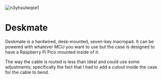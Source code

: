 ![n3yhxulwqiie1](https://github.com/user-attachments/assets/ec6bbcc8-596b-4ae0-bc86-010581ad6540)

# Deskmate

Deskmate is a hardwired, desk-mounted, seven-key macropad. It can be powered with whatever MCU you want to use but the case is designed to have a Raspberry Pi Pico mounted inside of it.

The way the cable is routed is less than ideal and could use some adjustments; specifically the fact that I had to add a cutout inside the case for the cable to bend.
